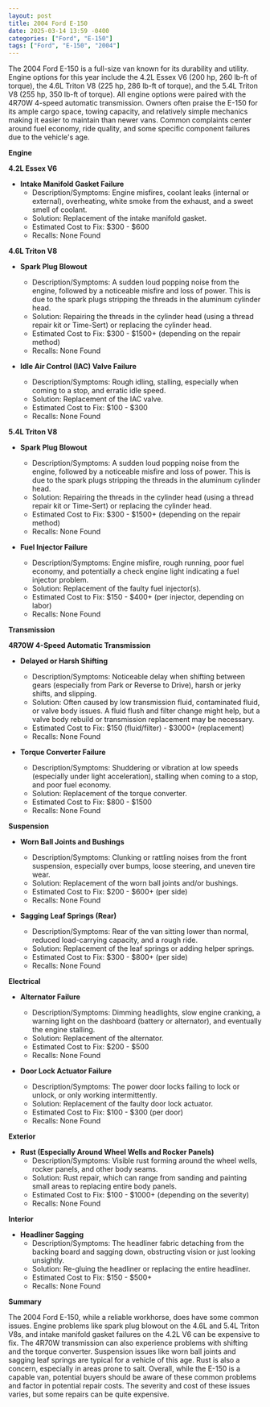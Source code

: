 ```yaml
---
layout: post
title: 2004 Ford E-150
date: 2025-03-14 13:59 -0400
categories: ["Ford", "E-150"]
tags: ["Ford", "E-150", "2004"]
---
```

The 2004 Ford E-150 is a full-size van known for its durability and utility. Engine options for this year include the 4.2L Essex V6 (200 hp, 260 lb-ft of torque), the 4.6L Triton V8 (225 hp, 286 lb-ft of torque), and the 5.4L Triton V8 (255 hp, 350 lb-ft of torque). All engine options were paired with the 4R70W 4-speed automatic transmission. Owners often praise the E-150 for its ample cargo space, towing capacity, and relatively simple mechanics making it easier to maintain than newer vans. Common complaints center around fuel economy, ride quality, and some specific component failures due to the vehicle's age.

**Engine**

**4.2L Essex V6**

*   **Intake Manifold Gasket Failure**
    *   Description/Symptoms: Engine misfires, coolant leaks (internal or external), overheating, white smoke from the exhaust, and a sweet smell of coolant.
    *   Solution: Replacement of the intake manifold gasket.
    *   Estimated Cost to Fix: $300 - $600
    *   Recalls: None Found

**4.6L Triton V8**

*   **Spark Plug Blowout**
    *   Description/Symptoms: A sudden loud popping noise from the engine, followed by a noticeable misfire and loss of power. This is due to the spark plugs stripping the threads in the aluminum cylinder head.
    *   Solution: Repairing the threads in the cylinder head (using a thread repair kit or Time-Sert) or replacing the cylinder head.
    *   Estimated Cost to Fix: $300 - $1500+ (depending on the repair method)
    *   Recalls: None Found

*   **Idle Air Control (IAC) Valve Failure**
    *   Description/Symptoms: Rough idling, stalling, especially when coming to a stop, and erratic idle speed.
    *   Solution: Replacement of the IAC valve.
    *   Estimated Cost to Fix: $100 - $300
    *   Recalls: None Found

**5.4L Triton V8**

*   **Spark Plug Blowout**
    *   Description/Symptoms: A sudden loud popping noise from the engine, followed by a noticeable misfire and loss of power. This is due to the spark plugs stripping the threads in the aluminum cylinder head.
    *   Solution: Repairing the threads in the cylinder head (using a thread repair kit or Time-Sert) or replacing the cylinder head.
    *   Estimated Cost to Fix: $300 - $1500+ (depending on the repair method)
    *   Recalls: None Found

*   **Fuel Injector Failure**
    *   Description/Symptoms: Engine misfire, rough running, poor fuel economy, and potentially a check engine light indicating a fuel injector problem.
    *   Solution: Replacement of the faulty fuel injector(s).
    *   Estimated Cost to Fix: $150 - $400+ (per injector, depending on labor)
    *   Recalls: None Found

**Transmission**

**4R70W 4-Speed Automatic Transmission**

*   **Delayed or Harsh Shifting**
    *   Description/Symptoms: Noticeable delay when shifting between gears (especially from Park or Reverse to Drive), harsh or jerky shifts, and slipping.
    *   Solution: Often caused by low transmission fluid, contaminated fluid, or valve body issues. A fluid flush and filter change might help, but a valve body rebuild or transmission replacement may be necessary.
    *   Estimated Cost to Fix: $150 (fluid/filter) - $3000+ (replacement)
    *   Recalls: None Found

*   **Torque Converter Failure**
    *   Description/Symptoms: Shuddering or vibration at low speeds (especially under light acceleration), stalling when coming to a stop, and poor fuel economy.
    *   Solution: Replacement of the torque converter.
    *   Estimated Cost to Fix: $800 - $1500
    *   Recalls: None Found

**Suspension**

*   **Worn Ball Joints and Bushings**
    *   Description/Symptoms: Clunking or rattling noises from the front suspension, especially over bumps, loose steering, and uneven tire wear.
    *   Solution: Replacement of the worn ball joints and/or bushings.
    *   Estimated Cost to Fix: $200 - $600+ (per side)
    *   Recalls: None Found

*   **Sagging Leaf Springs (Rear)**
    *   Description/Symptoms: Rear of the van sitting lower than normal, reduced load-carrying capacity, and a rough ride.
    *   Solution: Replacement of the leaf springs or adding helper springs.
    *   Estimated Cost to Fix: $300 - $800+ (per side)
    *   Recalls: None Found

**Electrical**

*   **Alternator Failure**
    *   Description/Symptoms: Dimming headlights, slow engine cranking, a warning light on the dashboard (battery or alternator), and eventually the engine stalling.
    *   Solution: Replacement of the alternator.
    *   Estimated Cost to Fix: $200 - $500
    *   Recalls: None Found

*   **Door Lock Actuator Failure**
    *   Description/Symptoms: The power door locks failing to lock or unlock, or only working intermittently.
    *   Solution: Replacement of the faulty door lock actuator.
    *   Estimated Cost to Fix: $100 - $300 (per door)
    *   Recalls: None Found

**Exterior**

*   **Rust (Especially Around Wheel Wells and Rocker Panels)**
    *   Description/Symptoms: Visible rust forming around the wheel wells, rocker panels, and other body seams.
    *   Solution: Rust repair, which can range from sanding and painting small areas to replacing entire body panels.
    *   Estimated Cost to Fix: $100 - $1000+ (depending on the severity)
    *   Recalls: None Found

**Interior**

*   **Headliner Sagging**
    *   Description/Symptoms: The headliner fabric detaching from the backing board and sagging down, obstructing vision or just looking unsightly.
    *   Solution: Re-gluing the headliner or replacing the entire headliner.
    *   Estimated Cost to Fix: $150 - $500+
    *   Recalls: None Found

**Summary**

The 2004 Ford E-150, while a reliable workhorse, does have some common issues. Engine problems like spark plug blowout on the 4.6L and 5.4L Triton V8s, and intake manifold gasket failures on the 4.2L V6 can be expensive to fix. The 4R70W transmission can also experience problems with shifting and the torque converter. Suspension issues like worn ball joints and sagging leaf springs are typical for a vehicle of this age. Rust is also a concern, especially in areas prone to salt. Overall, while the E-150 is a capable van, potential buyers should be aware of these common problems and factor in potential repair costs. The severity and cost of these issues varies, but some repairs can be quite expensive.

